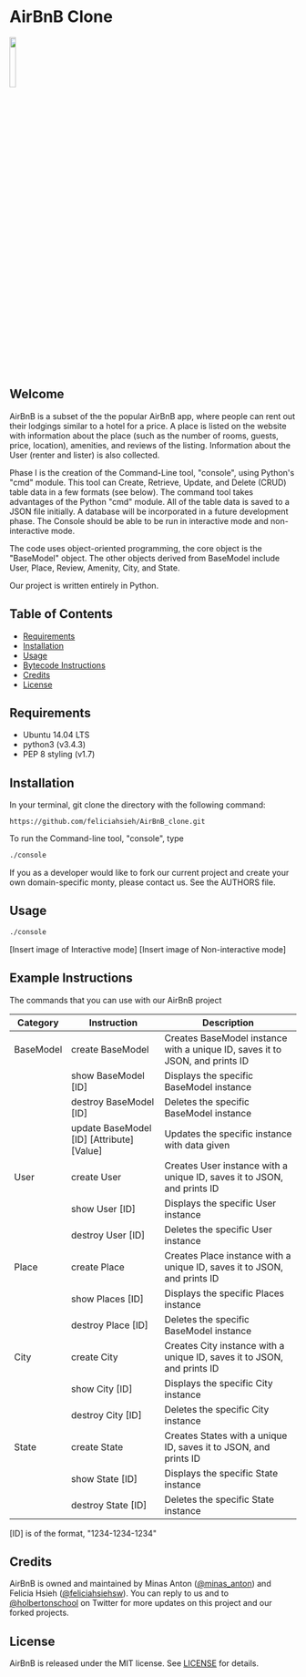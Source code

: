 # AirBnB Clone

<img src="https://github.com/srinitude/monty/blob/master/monty.png" style="height:15%;width:15%" />

## Welcome
AirBnB is a subset of the the popular AirBnB app, where people can rent out their lodgings similar to a hotel for a price. A place is listed on the website with information about the place (such as the number of rooms, guests, price, location), amenities, and reviews of the listing. Information about the User (renter and lister) is also collected.

Phase I is the creation of the Command-Line tool, "console", using Python's "cmd" module. This tool can Create, Retrieve, Update, and Delete (CRUD) table data in a few formats (see below). The command tool takes advantages of the Python "cmd" module. All of the table data is saved to a JSON file initially. A database will be incorporated in a future development phase. The Console should be able to be run in interactive mode and non-interactive mode.

The code uses object-oriented programming, the core object is the "BaseModel" object. The other objects derived from BaseModel include User, Place, Review, Amenity, City, and State.

Our project is written entirely in Python.

## Table of Contents
* [Requirements](#requirements)
* [Installation](#installation)
* [Usage](#usage)
* [Bytecode Instructions](#bytecode-instructions)
* [Credits](#credits)
* [License](#license)

## Requirements
* Ubuntu 14.04 LTS
* python3 (v3.4.3)
* PEP 8 styling (v1.7)

## Installation
In your terminal, git clone the directory with the following command:
```
https://github.com/feliciahsieh/AirBnB_clone.git
```

To run the Command-line tool, "console", type

```sh
./console
```

If you as a developer would like to fork our current project and create your own domain-specific monty, please contact us. See the AUTHORS file.

## Usage
```sh
./console
```

[Insert image of Interactive mode]
[Insert image of Non-interactive mode]

## Example Instructions
The commands that you can use with our AirBnB project

| Category    | Instruction                               | Description                                                                     |
|-------------|-------------------------------------------|---------------------------------------------------------------------------------|
| BaseModel   | create BaseModel                          | Creates BaseModel instance with a unique ID, saves it to JSON, and prints ID    |
|             | show BaseModel [ID]                       | Displays the specific BaseModel instance                                        |
|             | destroy BaseModel [ID]                    | Deletes the specific BaseModel instance                                         |
|             | update BaseModel [ID] [Attribute] [Value] | Updates the specific instance with data given                                   |
| User        | create User                               | Creates User instance with a unique ID, saves it to JSON, and prints ID         |
|             | show User [ID]                            | Displays the specific User instance                                             |
|             | destroy User [ID]                         | Deletes the specific User instance                                              |
| Place       | create Place                              | Creates Place  instance with a unique ID, saves it to JSON, and prints ID       |
|             | show Places [ID]                          | Displays the specific Places instance                                           |
|             | destroy Place [ID]                        | Deletes the specific BaseModel instance                                         |
| City        | create City                               | Creates City instance with a unique ID, saves it to JSON, and prints ID         |
|             | show City [ID]                            | Displays the specific City instance                                             |
|             | destroy City [ID]                         | Deletes the specific City instance                                              |
| State       | create State                              | Creates States with a unique ID, saves it to JSON, and prints ID                |
|             | show State [ID]                           | Displays the specific State instance                                            |
|             | destroy State [ID]                        | Deletes the specific State instance                                             |


[ID] is of the format,  "1234-1234-1234"

## Credits
AirBnB is owned and maintained by Minas Anton ([@minas_anton](https://twitter.com/minas_anton)) and Felicia Hsieh ([@feliciahsiehsw](https://twitter.com/feliciahsiehsw)). You can reply to us and to [@holbertonschool](https://twitter.com/holbertonschool) on Twitter for more updates on this project and our forked projects.

## License
AirBnB is released under the MIT license. See [LICENSE](https://github.com/feliciahsieh/AirBnB_clone/blob/master/LICENSE) for details.
